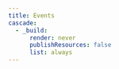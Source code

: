 ```yaml
---
title: Events
cascade:
  - _build:
      render: never
      publishResources: false
      list: always
---
```

